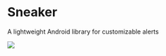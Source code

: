 # Sneaker
A lightweight Android library for customizable alerts

![](https://github.com/Hamadakram/Sneaker/blob/master/app/Sneaker.png?raw=true)
